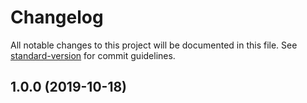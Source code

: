 # Changelog

All notable changes to this project will be documented in this file. See
[standard-version](https://github.com/conventional-changelog/standard-version)
for commit guidelines.

## 1.0.0 (2019-10-18)
